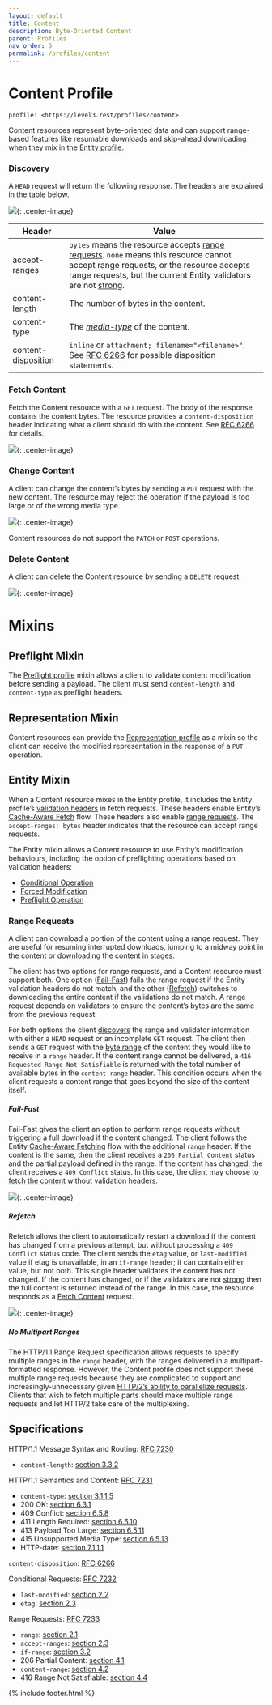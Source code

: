 ```yaml
---
layout: default
title: Content
description: Byte-Oriented Content
parent: Profiles
nav_order: 5
permalink: /profiles/content
---
```

# Content Profile

```
profile: <https://level3.rest/profiles/content>
```

Content resources represent byte-oriented data and can support range-based features like resumable downloads and skip-ahead downloading when they mix in the [Entity profile](entity.md).

### Discovery

A `HEAD` request will return the following response. The headers are explained in the table below.

![](content/discovery.svg){: .center-image}

| Header              | Value                                                                                                                                                                                                                                                                       |
|---------------------|-----------------------------------------------------------------------------------------------------------------------------------------------------------------------------------------------------------------------------------------------------------------------------|
| accept-ranges       | `bytes` means the resource accepts [range requests](#range-requests). `none` means this resource cannot accept range requests, or the resource accepts range requests, but the current Entity validators are not [strong](https://tools.ietf.org/html/rfc7232#section-2.1). |
| content-length      | The number of bytes in the content.                                                                                                                                                                                                                                         |
| content-type        | The [*media-type*](https://tools.ietf.org/html/rfc7231#section-3.1.1.5) of the content.                                                                                                                                                                                     |
| content-disposition | `inline` or `attachment; filename="<filename>"`. See [RFC 6266](https://tools.ietf.org/html/rfc6266) for possible disposition statements.                                                                                                                                   |

### Fetch Content

Fetch the Content resource with a `GET` request. The body of the response contains the content bytes. The resource provides a `content-disposition` header indicating what a client should do with the content. See [RFC 6266](https://tools.ietf.org/html/rfc6266) for details.

![](content/fetch.svg){: .center-image}

### Change Content

A client can change the content’s bytes by sending a `PUT` request with the new content. The resource may reject the operation if the payload is too large or of the wrong media type.

![](content/modify.svg){: .center-image}

Content resources do not support the `PATCH` or `POST` operations.

### Delete Content

A client can delete the Content resource by sending a `DELETE` request.

![](content/delete.svg){: .center-image}

# Mixins

## Preflight Mixin

The [Preflight profile](preflight.md) mixin allows a client to validate content modification before sending a payload. The client must send `content-length` and `content-type` as preflight headers.

## Representation Mixin

Content resources can provide the [Representation profile](representation.md) as a mixin so the client can receive the modified representation in the response of a `PUT` operation.

## Entity Mixin

When a Content resource mixes in the Entity profile, it includes the Entity profile’s [validation headers](entity.md#discovery) in fetch requests. These headers enable Entity’s [Cache-Aware Fetch](entity.md#cache-aware-fetch) flow. These headers also enable [range requests](#range-requests). The `accept-ranges: bytes` header indicates that the resource can accept range requests.

The Entity mixin allows a Content resource to use Entity’s modification behaviours, including the option of preflighting operations based on validation headers:

- [Conditional Operation](entity.md#conditional-operation)
- [Forced Modification](entity.md#forced-modification)
- [Preflight Operation](entity.md#preflight-mixin)

### Range Requests

A client can download a portion of the content using a range request. They are useful for resuming interrupted downloads, jumping to a midway point in the content or downloading the content in stages.

The client has two options for range requests, and a Content resource must support both. One option ([Fail-Fast](#fail-fast)) fails the range request if the Entity validation headers do not match, and the other ([Refetch](#refetch)) switches to downloading the entire content if the validations do not match. A range request depends on validators to ensure the content’s bytes are the same from the previous request.

For both options the client [discovers](#discovery) the range and validator information with either a `HEAD` request or an incomplete `GET` request. The client then sends a `GET` request with the [byte range](https://tools.ietf.org/html/rfc7233#section-2.1) of the content they would like to receive in a `range` header. If the content range cannot be delivered, a `416 Requested Range Not Satisfiable` is returned with the total number of available bytes in the `content-range` header. This condition occurs when the client requests a content range that goes beyond the size of the content itself.

##### Fail-Fast

Fail-Fast gives the client an option to perform range requests without triggering a full download if the content changed. The client follows the Entity [Cache-Aware Fetching](entity.md#cache-aware-fetch) flow with the additional `range` header. If the content is the same, then the client receives a `206 Partial Content` status and the partial payload defined in the range. If the content has changed, the client receives a `409 Conflict` status. In this case, the client may choose to [fetch the content](#fetch-content) without validation headers.

![](content/fail-fast.svg){: .center-image}

##### Refetch

Refetch allows the client to automatically restart a download if the content has changed from a previous attempt, but without processing a `409 Conflict` status code. The client sends the `etag` value, or `last-modified` value if etag is unavailable, in an `if-range` header; it can contain either value, but not both. This single header validates the content has not changed. If the content has changed, or if the validators are not [strong](https://tools.ietf.org/html/rfc7232#section-2.1) then the full content is returned instead of the range. In this case, the resource responds as a [Fetch Content](#fetch-content) request.

![](content/refetch.svg){: .center-image}

##### No Multipart Ranges

The HTTP/1.1 Range Request specification allows requests to specify multiple ranges in the `range` header, with the ranges delivered in a multipart-formatted response. However, the Content profile does not support these multiple range requests because they are complicated to support and increasingly-unnecessary given [HTTP/2’s ability to parallelize requests](https://hpbn.co/http2/#request-and-response-multiplexing). Clients that wish to fetch multiple parts should make multiple range requests and let HTTP/2 take care of the multiplexing.

## Specifications

HTTP/1.1 Message Syntax and Routing: [RFC 7230](https://tools.ietf.org/html/rfc7230)

- `content-length`: [section 3.3.2](https://tools.ietf.org/html/rfc7230#section-3.3.2)

HTTP/1.1 Semantics and Content: [RFC 7231](https://tools.ietf.org/html/rfc7231)

- `content-type`: [section 3.1.1.5](https://tools.ietf.org/html/rfc7231#section-3.1.1.5)
- 200 OK: [section 6.3.1](https://tools.ietf.org/html/rfc7231#section-6.3.1)
- 409 Conflict: [section 6.5.8](https://tools.ietf.org/html/rfc7231#section-6.5.8)
- 411 Length Required: [section 6.5.10](https://tools.ietf.org/html/rfc7231#section-6.5.10)
- 413 Payload Too Large: [section 6.5.11](https://tools.ietf.org/html/rfc7231#section-6.5.11)
- 415 Unsupported Media Type: [section 6.5.13](https://tools.ietf.org/html/rfc7231#section-6.5.13)
- HTTP-date: [section 7.1.1.1](https://tools.ietf.org/html/rfc7231#section-7.1.1.1)

`content-disposition`: [RFC 6266](https://tools.ietf.org/html/rfc6266)

Conditional Requests: [RFC 7232](https://tools.ietf.org/html/rfc7232)

- `last-modified`: [section 2.2](https://tools.ietf.org/html/rfc7232#section-2.2)
- `etag`: [section 2.3](https://tools.ietf.org/html/rfc7232#section-2.3)

Range Requests: [RFC 7233](https://tools.ietf.org/html/rfc7233)

- `range`: [section 2.1](https://tools.ietf.org/html/rfc7233#section-2.1)
- `accept-ranges`: [section 2.3](https://tools.ietf.org/html/rfc7233#section-2.3)
- `if-range`: [section 3.2](https://tools.ietf.org/html/rfc7233#section-3.2)
- 206 Partial Content: [section 4.1](https://tools.ietf.org/html/rfc7233#section-4.1)
- `content-range`: [section 4.2](https://tools.ietf.org/html/rfc7233#section-4.2)
- 416 Range Not Satisfiable: [section 4.4](https://tools.ietf.org/html/rfc7233#section-4.4)

{% include footer.html %}
